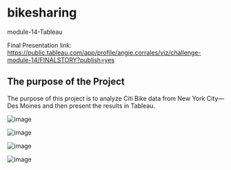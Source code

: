# bikesharing
module-14-Tableau

Final Presentation link: https://public.tableau.com/app/profile/angie.corrales/viz/challenge-module-14/FINALSTORY?publish=yes

## The purpose of the Project
 
The purpose of this project is to analyze Citi Bike data from New York City—Des Moines and then present the results in Tableau.

![image](https://user-images.githubusercontent.com/95327338/161456980-7d7e8bf2-348f-4000-8e68-ac5ebf1d28e5.png)

![image](https://user-images.githubusercontent.com/95327338/161457001-847e42fc-6484-48f0-b90a-de6092adea9d.png)

![image](https://user-images.githubusercontent.com/95327338/161457032-0a23e5d7-8b94-4ed2-9979-d35ed9469efe.png)

![image](https://user-images.githubusercontent.com/95327338/161457046-9b0bc61b-0022-4277-bbbd-22749bc009ec.png)









